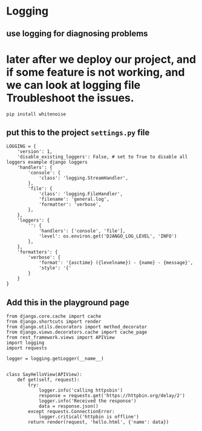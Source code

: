 # Logging
## use logging for diagnosing problems
# later after we deploy our project, and if some feature is not working, and we can look at logging file Troubleshoot the issues.

```
pip install whitenoise
```
## put this to the project `settings.py` file

```
LOGGING = {
    'version': 1,
    'disable_existing_loggers': False, # set to True to disable all loggers example django loggers
    'handlers': {
        'console': {
            'class': 'logging.StreamHandler',
        },
        'file': {
            'class': 'logging.FileHandler',
            'filename': 'general.log',
            'formatter': 'verbose',
        },
    },
    'loggers': {
        '': {
            'handlers': ['console', 'file'],
            'level': os.environ.get('DJANGO_LOG_LEVEL', 'INFO')
        },
    },
    'formatters': {
        'verbose': {
            'format': '{asctime} ({levelname}) - {name} - {message}',
            'style': '{'
        }
    }
}
```


## Add this in the playground page
```
from django.core.cache import cache
from django.shortcuts import render
from django.utils.decorators import method_decorator
from django.views.decorators.cache import cache_page
from rest_framework.views import APIView
import logging
import requests

logger = logging.getLogger(__name__)


class SayHelloView(APIView):
    def get(self, request):
        try:
            logger.info('calling httpsbin')
            response = requests.get('https://httpbin.org/delay/2')
            logger.info('Received the response')
            data = response.json()
        except requests.ConnectionError:
            logger.critical('httpbin is offline')
        return render(request, 'hello.html', {'name': data})
```